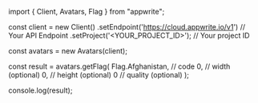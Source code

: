import { Client, Avatars, Flag } from "appwrite";

const client = new Client()
    .setEndpoint('https://cloud.appwrite.io/v1') // Your API Endpoint
    .setProject('&lt;YOUR_PROJECT_ID&gt;'); // Your project ID

const avatars = new Avatars(client);

const result = avatars.getFlag(
    Flag.Afghanistan, // code
    0, // width (optional)
    0, // height (optional)
    0 // quality (optional)
);

console.log(result);
